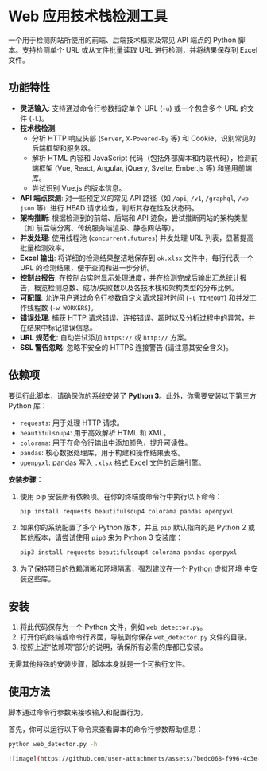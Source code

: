 # Web 应用技术栈检测工具

一个用于检测网站所使用的前端、后端技术框架及常见 API 端点的 Python 脚本。支持检测单个 URL 或从文件批量读取 URL 进行检测，并将结果保存到 Excel 文件。

## 功能特性

* **灵活输入**: 支持通过命令行参数指定单个 URL (`-u`) 或一个包含多个 URL 的文件 (`-L`)。
* **技术栈检测**:
    * 分析 HTTP 响应头部 (`Server`, `X-Powered-By` 等) 和 Cookie，识别常见的后端框架和服务器。
    * 解析 HTML 内容和 JavaScript 代码（包括外部脚本和内联代码），检测前端框架 (Vue, React, Angular, jQuery, Svelte, Ember.js 等) 和通用前端库。
    * 尝试识别 Vue.js 的版本信息。
* **API 端点探测**: 对一些预定义的常见 API 路径（如 `/api`, `/v1`, `/graphql`, `/wp-json` 等）进行 HEAD 请求检查，判断其存在性及状态码。
* **架构推断**: 根据检测到的前端、后端和 API 迹象，尝试推断网站的架构类型（如 前后端分离、传统服务端渲染、静态网站等）。
* **并发处理**: 使用线程池 (`concurrent.futures`) 并发处理 URL 列表，显著提高批量检测效率。
* **Excel 输出**: 将详细的检测结果整洁地保存到 `ok.xlsx` 文件中，每行代表一个 URL 的检测结果，便于查阅和进一步分析。
* **控制台报告**: 在控制台实时显示处理进度，并在检测完成后输出汇总统计报告，概览检测总数、成功/失败数以及各技术栈和架构类型的分布比例。
* **可配置**: 允许用户通过命令行参数自定义请求超时时间 (`-t TIMEOUT`) 和并发工作线程数 (`-w WORKERS`)。
* **错误处理**: 捕获 HTTP 请求错误、连接错误、超时以及分析过程中的异常，并在结果中标记错误信息。
* **URL 规范化**: 自动尝试添加 `https://` 或 `http://` 方案。
* **SSL 警告忽略**: 忽略不安全的 HTTPS 连接警告 (请注意其安全含义)。

## 依赖项

要运行此脚本，请确保你的系统安装了 **Python 3**。此外，你需要安装以下第三方 Python 库：

* `requests`: 用于处理 HTTP 请求。
* `beautifulsoup4`: 用于高效解析 HTML 和 XML。
* `colorama`: 用于在命令行输出中添加颜色，提升可读性。
* `pandas`: 核心数据处理库，用于构建和操作结果表格。
* `openpyxl`: pandas 写入 `.xlsx` 格式 Excel 文件的后端引擎。

**安装步骤：**

1.  使用 pip 安装所有依赖项。在你的终端或命令行中执行以下命令：

    ```bash
    pip install requests beautifulsoup4 colorama pandas openpyxl
    ```

2.  如果你的系统配置了多个 Python 版本，并且 `pip` 默认指向的是 Python 2 或其他版本，请尝试使用 `pip3` 来为 Python 3 安装库：

    ```bash
    pip3 install requests beautifulsoup4 colorama pandas openpyxl
    ```

3.  为了保持项目的依赖清晰和环境隔离，强烈建议在一个 [Python 虚拟环境](https://docs.python.org/3/library/venv.html) 中安装这些库。

## 安装

1.  将此代码保存为一个 Python 文件，例如 `web_detector.py`。
2.  打开你的终端或命令行界面，导航到你保存 `web_detector.py` 文件的目录。
3.  按照上述“依赖项”部分的说明，确保所有必需的库都已安装。

无需其他特殊的安装步骤，脚本本身就是一个可执行文件。

## 使用方法

脚本通过命令行参数来接收输入和配置行为。

首先，你可以运行以下命令来查看脚本的命令行参数帮助信息：

```bash
python web_detector.py -h

![image](https://github.com/user-attachments/assets/7bedc068-f996-4c3e-a275-4687cf501499)
